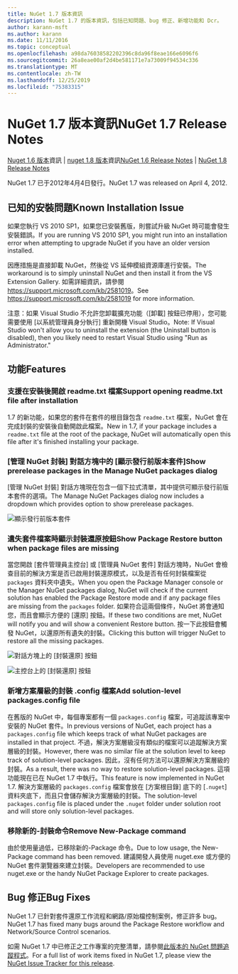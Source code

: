 ```yaml
---
title: NuGet 1.7 版本資訊
description: NuGet 1.7 的版本資訊，包括已知問題、bug 修正、新增功能和 Dcr。
author: karann-msft
ms.author: karann
ms.date: 11/11/2016
ms.topic: conceptual
ms.openlocfilehash: a98da76038582202396c8da96f8eae166e6096f6
ms.sourcegitcommit: 26a8eae00af2d4be581171e7a73009f94534c336
ms.translationtype: MT
ms.contentlocale: zh-TW
ms.lasthandoff: 12/25/2019
ms.locfileid: "75383315"
---
```

# <a name="nuget-17-release-notes"></a><span data-ttu-id="4f581-103">NuGet 1.7 版本資訊</span><span class="sxs-lookup"><span data-stu-id="4f581-103">NuGet 1.7 Release Notes</span></span>

<span data-ttu-id="4f581-104">[Nuget 1.6 版本](../release-notes/nuget-1.6.md)資訊 | [nuget 1.8 版本](../release-notes/nuget-1.8.md)資訊</span><span class="sxs-lookup"><span data-stu-id="4f581-104">[NuGet 1.6 Release Notes](../release-notes/nuget-1.6.md) | [NuGet 1.8 Release Notes](../release-notes/nuget-1.8.md)</span></span>

<span data-ttu-id="4f581-105">NuGet 1.7 已于2012年4月4日發行。</span><span class="sxs-lookup"><span data-stu-id="4f581-105">NuGet 1.7 was released on April 4, 2012.</span></span>

## <a name="known-installation-issue"></a><span data-ttu-id="4f581-106">已知的安裝問題</span><span class="sxs-lookup"><span data-stu-id="4f581-106">Known Installation Issue</span></span>
<span data-ttu-id="4f581-107">如果您執行 VS 2010 SP1，如果您已安裝舊版，則嘗試升級 NuGet 時可能會發生安裝錯誤。</span><span class="sxs-lookup"><span data-stu-id="4f581-107">If you are running VS 2010 SP1, you might run into an installation error when attempting to upgrade NuGet if you have an older version installed.</span></span>

<span data-ttu-id="4f581-108">因應措施是直接卸載 NuGet，然後從 VS 延伸模組資源庫進行安裝。</span><span class="sxs-lookup"><span data-stu-id="4f581-108">The workaround is to simply uninstall NuGet and then install it from the VS Extension Gallery.</span></span>  <span data-ttu-id="4f581-109">如需詳細資訊，請參閱 <https://support.microsoft.com/kb/2581019>。</span><span class="sxs-lookup"><span data-stu-id="4f581-109">See <https://support.microsoft.com/kb/2581019> for more information.</span></span>

<span data-ttu-id="4f581-110">注意：如果 Visual Studio 不允許您卸載擴充功能（[卸載] 按鈕已停用），您可能需要使用 [以系統管理員身分執行] 重新開機 Visual Studio。</span><span class="sxs-lookup"><span data-stu-id="4f581-110">Note: If Visual Studio won't allow you to uninstall the extension (the Uninstall button is disabled), then you likely need to restart Visual Studio using "Run as Administrator."</span></span>

## <a name="features"></a><span data-ttu-id="4f581-111">功能</span><span class="sxs-lookup"><span data-stu-id="4f581-111">Features</span></span>

### <a name="support-opening-readmetxt-file-after-installation"></a><span data-ttu-id="4f581-112">支援在安裝後開啟 readme.txt 檔案</span><span class="sxs-lookup"><span data-stu-id="4f581-112">Support opening readme.txt file after installation</span></span>
<span data-ttu-id="4f581-113">1\.7 的新功能，如果您的套件在套件的根目錄包含 `readme.txt` 檔案，NuGet 會在完成封裝的安裝後自動開啟此檔案。</span><span class="sxs-lookup"><span data-stu-id="4f581-113">New in 1.7, if your package includes a `readme.txt` file at the root of the package, NuGet will automatically open this file after it's finished installing your package.</span></span>

### <a name="show-prerelease-packages-in-the-manage-nuget-packages-dialog"></a><span data-ttu-id="4f581-114">[管理 NuGet 封裝] 對話方塊中的 [顯示發行前版本套件]</span><span class="sxs-lookup"><span data-stu-id="4f581-114">Show prerelease packages in the Manage NuGet packages dialog</span></span>
<span data-ttu-id="4f581-115">[管理 NuGet 封裝] 對話方塊現在包含一個下拉式清單，其中提供可顯示發行前版本套件的選項。</span><span class="sxs-lookup"><span data-stu-id="4f581-115">The Manage NuGet Packages dialog now includes a dropdown which provides option to show prerelease packages.</span></span>

![顯示發行前版本套件](./media/prerelease-dropdown.png)

### <a name="show-package-restore-button-when-package-files-are-missing"></a><span data-ttu-id="4f581-117">遺失套件檔案時顯示封裝還原按鈕</span><span class="sxs-lookup"><span data-stu-id="4f581-117">Show Package Restore button when package files are missing</span></span>
<span data-ttu-id="4f581-118">當您開啟 [套件管理員主控台] 或 [管理員 NuGet 套件] 對話方塊時，NuGet 會檢查目前的解決方案是否已啟用封裝還原模式，以及是否有任何封裝檔案從 `packages` 資料夾中遺失。</span><span class="sxs-lookup"><span data-stu-id="4f581-118">When you open the Package Manager console or the Manager NuGet packages dialog, NuGet will check if the current solution has enabled the Package Restore mode and if any package files are missing from the `packages` folder.</span></span> <span data-ttu-id="4f581-119">如果符合這兩個條件，NuGet 將會通知您，而且會顯示方便的 [還原] 按鈕。</span><span class="sxs-lookup"><span data-stu-id="4f581-119">If these two conditions are met, NuGet will notify you and will show a convenient Restore button.</span></span> <span data-ttu-id="4f581-120">按一下此按鈕會觸發 NuGet，以還原所有遺失的封裝。</span><span class="sxs-lookup"><span data-stu-id="4f581-120">Clicking this button will trigger NuGet to restore all the missing packages.</span></span>

![對話方塊上的 [封裝還原] 按鈕](./media/packagerestore-dialog.png)

![主控台上的 [封裝還原] 按鈕](./media/packagerestore-console.png)

### <a name="add-solution-level-packagesconfig-file"></a><span data-ttu-id="4f581-123">新增方案層級的封裝 .config 檔案</span><span class="sxs-lookup"><span data-stu-id="4f581-123">Add solution-level packages.config file</span></span>
<span data-ttu-id="4f581-124">在舊版的 NuGet 中，每個專案都有一個 `packages.config` 檔案，可追蹤該專案中安裝的 NuGet 套件。</span><span class="sxs-lookup"><span data-stu-id="4f581-124">In previous versions of NuGet, each project has a `packages.config` file which keeps track of what NuGet packages are installed in that project.</span></span> <span data-ttu-id="4f581-125">不過，解決方案層級沒有類似的檔案可以追蹤解決方案層級的封裝。</span><span class="sxs-lookup"><span data-stu-id="4f581-125">However, there was no similar file at the solution level to keep track of solution-level packages.</span></span> <span data-ttu-id="4f581-126">因此，沒有任何方法可以還原解決方案層級的封裝。</span><span class="sxs-lookup"><span data-stu-id="4f581-126">As a result, there was no way to restore solution-level packages.</span></span>
<span data-ttu-id="4f581-127">這項功能現在已在 NuGet 1.7 中執行。</span><span class="sxs-lookup"><span data-stu-id="4f581-127">This feature is now implemented in NuGet 1.7.</span></span> <span data-ttu-id="4f581-128">解決方案層級的 `packages.config` 檔案會放在 [方案根目錄] 底下的 [`.nuget`] 資料夾底下，而且只會儲存解決方案層級的封裝。</span><span class="sxs-lookup"><span data-stu-id="4f581-128">The solution-level `packages.config` file is placed under the `.nuget` folder under solution root and will store only solution-level packages.</span></span>

### <a name="remove-new-package-command"></a><span data-ttu-id="4f581-129">移除新的-封裝命令</span><span class="sxs-lookup"><span data-stu-id="4f581-129">Remove New-Package command</span></span>
<span data-ttu-id="4f581-130">由於使用量過低，已移除新的-Package 命令。</span><span class="sxs-lookup"><span data-stu-id="4f581-130">Due to low usage, the New-Package command has been removed.</span></span> <span data-ttu-id="4f581-131">建議開發人員使用 nuget.exe 或方便的 NuGet 套件瀏覽器來建立封裝。</span><span class="sxs-lookup"><span data-stu-id="4f581-131">Developers are recommended to use nuget.exe or the handy NuGet Package Explorer to create packages.</span></span>

## <a name="bug-fixes"></a><span data-ttu-id="4f581-132">Bug 修正</span><span class="sxs-lookup"><span data-stu-id="4f581-132">Bug Fixes</span></span>
<span data-ttu-id="4f581-133">NuGet 1.7 已針對套件還原工作流程和網路/原始檔控制案例，修正許多 bug。</span><span class="sxs-lookup"><span data-stu-id="4f581-133">NuGet 1.7 has fixed many bugs around the Package Restore workflow and Network/Source Control scenarios.</span></span>

<span data-ttu-id="4f581-134">如需 NuGet 1.7 中已修正之工作專案的完整清單，請參閱[此版本的 NuGet 問題追蹤程式](http://nuget.codeplex.com/workitem/list/advanced?keyword=&status=Closed&type=All&priority=All&release=NuGet%201.7&assignedTo=All&component=All&sortField=Votes&sortDirection=Descending&page=0)。</span><span class="sxs-lookup"><span data-stu-id="4f581-134">For a full list of work items fixed in NuGet 1.7, please view the [NuGet Issue Tracker for this release](http://nuget.codeplex.com/workitem/list/advanced?keyword=&status=Closed&type=All&priority=All&release=NuGet%201.7&assignedTo=All&component=All&sortField=Votes&sortDirection=Descending&page=0).</span></span>
